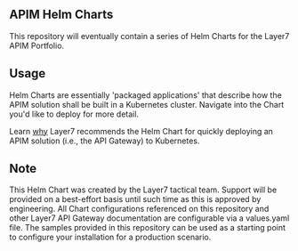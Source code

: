 ## APIM Helm Charts
This repository will eventually contain a series of Helm Charts for the Layer7 APIM Portfolio.


## Usage
Helm Charts are essentially 'packaged applications' that describe how the APIM solution shall be built in a Kubernetes cluster. Navigate into the Chart you'd like to deploy for more detail. 

Learn [why](https://techdocs.broadcom.com/us/en/ca-enterprise-software/layer7-api-management/api-gateway/congw-10-0/install-configure-upgrade/configuring-the-container-gateway.html) Layer7 recommends the Helm Chart for quickly deploying an APIM solution (i.e., the API Gateway) to Kubernetes. 

## Note
This Helm Chart was created by the Layer7 tactical team. Support will be provided on a best-effort basis until such time as this is approved by engineering. All Chart configurations referenced on this repository and other Layer7 API Gateway documentation are configurable via a values.yaml file. The samples provided in this repository can be used as a starting point to configure your installation for a production scenario.
